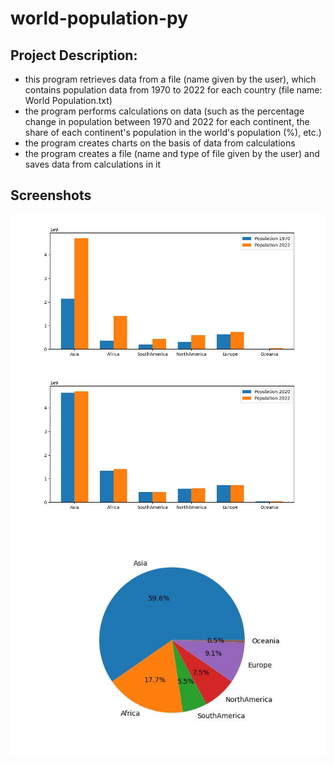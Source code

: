 # world-population-py
## Project Description:
- this program retrieves data from a file (name given by the user), which contains population data from 1970 to 2022 for each country (file name: World Population.txt)
- the program performs calculations on data (such as the percentage change in population between 1970 and 2022 for each continent, the share of each continent's population in the world's population (%), etc.)
- the program creates charts on the basis of data from calculations
- the program creates a file (name and type of file given by the user) and saves data from calculations in it
## Screenshots
![Chart1](Pop1970To2022.jpg)
![Chart2](Pop2020To2022.jpg)
![Chart3](PopWorldShare.jpg)
